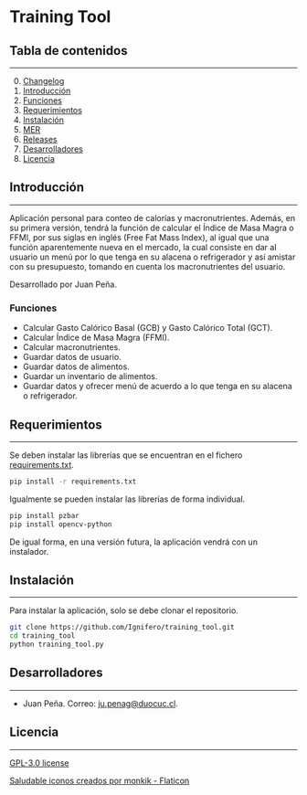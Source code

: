 # Training Tool

## Tabla de contenidos

---

0. [Changelog](https://github.com/Ignifero/training_tool/blob/main/changelog.md)
1. [Introducción](#introducción)
2. [Funciones](#funciones)
3. [Requerimientos](#requerimientos)
4. [Instalación](#instalación)
5. [MER](https://github.com/Ignifero/training_tool/blob/main/controllers/mere.png)
6. [Releases](https://github.com/Ignifero/training_tool/blob/main/CHANGELOG.md)
7. [Desarrolladores](#desarrolladores)
8. [Licencia](#licencia)

## Introducción

---

Aplicación personal para conteo de calorías y macronutrientes.
Además, en su primera versión, tendrá la función de calcular el Índice de Masa Magra o FFMI, por sus siglas en inglés (Free Fat Mass Index),
al igual que una función aparentemente nueva en el mercado, la cual consiste en dar al usuario un menú por lo que tenga en su alacena o refrigerador y
así amistar con su presupuesto, tomando en cuenta los macronutrientes del usuario.

Desarrollado por Juan Peña.

### Funciones

* Calcular Gasto Calórico Basal (GCB) y Gasto Calórico Total (GCT).
* Calcular Índice de Masa Magra (FFMI).
* Calcular macronutrientes.
* Guardar datos de usuario.
* Guardar datos de alimentos.
* Guardar un inventario de alimentos.
* Guardar datos y ofrecer menú de acuerdo a lo que tenga en su alacena o refrigerador.

## Requerimientos

---

Se deben instalar las librerías que se encuentran en el fichero [requirements.txt](https://github.com/Ignifero/training_tool/blob/main/requirements.txt).

``` bash
pip install -r requirements.txt
```

Igualmente se pueden instalar las librerías de forma individual.

``` bash
pip install pzbar
pip install opencv-python
```

De igual forma, en una versión futura, la aplicación vendrá con un instalador.

## Instalación

---

Para instalar la aplicación, solo se debe clonar el repositorio.

``` bash
git clone https://github.com/Ignifero/training_tool.git
cd training_tool
python training_tool.py
```

## Desarrolladores

---

* Juan Peña. Correo: [ju.penag@duocuc.cl](mailto:ju.penag@duocuc.cl).

## Licencia

---

[GPL-3.0 license](https://www.gnu.org/licenses/)

[Saludable iconos creados por monkik - Flaticon](https://www.flaticon.es/iconos-gratis/saludable)
